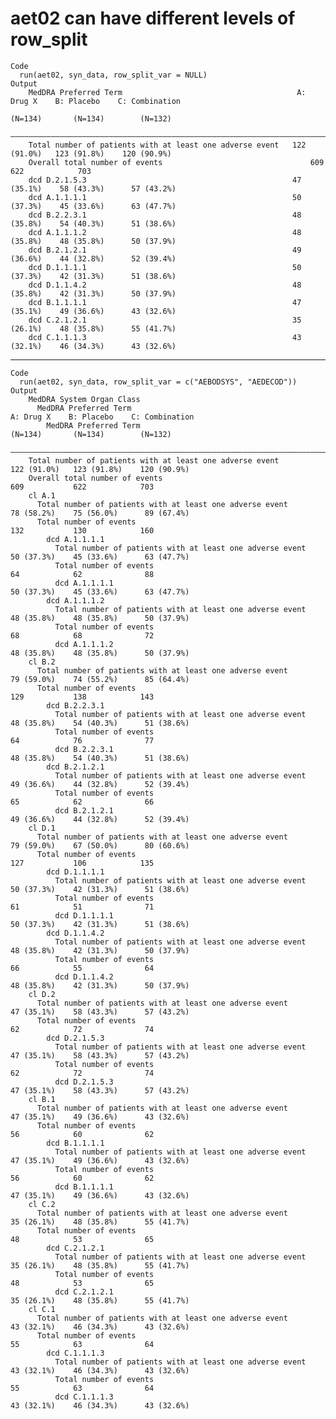 # aet02 can have different levels of row_split

    Code
      run(aet02, syn_data, row_split_var = NULL)
    Output
        MedDRA Preferred Term                                       A: Drug X    B: Placebo    C: Combination
                                                                     (N=134)       (N=134)        (N=132)    
        —————————————————————————————————————————————————————————————————————————————————————————————————————
        Total number of patients with at least one adverse event   122 (91.0%)   123 (91.8%)    120 (90.9%)  
        Overall total number of events                                 609           622            703      
        dcd D.2.1.5.3                                              47 (35.1%)    58 (43.3%)      57 (43.2%)  
        dcd A.1.1.1.1                                              50 (37.3%)    45 (33.6%)      63 (47.7%)  
        dcd B.2.2.3.1                                              48 (35.8%)    54 (40.3%)      51 (38.6%)  
        dcd A.1.1.1.2                                              48 (35.8%)    48 (35.8%)      50 (37.9%)  
        dcd B.2.1.2.1                                              49 (36.6%)    44 (32.8%)      52 (39.4%)  
        dcd D.1.1.1.1                                              50 (37.3%)    42 (31.3%)      51 (38.6%)  
        dcd D.1.1.4.2                                              48 (35.8%)    42 (31.3%)      50 (37.9%)  
        dcd B.1.1.1.1                                              47 (35.1%)    49 (36.6%)      43 (32.6%)  
        dcd C.2.1.2.1                                              35 (26.1%)    48 (35.8%)      55 (41.7%)  
        dcd C.1.1.1.3                                              43 (32.1%)    46 (34.3%)      43 (32.6%)  

---

    Code
      run(aet02, syn_data, row_split_var = c("AEBODSYS", "AEDECOD"))
    Output
        MedDRA System Organ Class                                                                                  
          MedDRA Preferred Term                                           A: Drug X    B: Placebo    C: Combination
            MedDRA Preferred Term                                          (N=134)       (N=134)        (N=132)    
        ———————————————————————————————————————————————————————————————————————————————————————————————————————————
        Total number of patients with at least one adverse event         122 (91.0%)   123 (91.8%)    120 (90.9%)  
        Overall total number of events                                       609           622            703      
        cl A.1                                                                                                     
          Total number of patients with at least one adverse event       78 (58.2%)    75 (56.0%)      89 (67.4%)  
          Total number of events                                             132           130            160      
            dcd A.1.1.1.1                                                                                          
              Total number of patients with at least one adverse event   50 (37.3%)    45 (33.6%)      63 (47.7%)  
              Total number of events                                         64            62              88      
              dcd A.1.1.1.1                                              50 (37.3%)    45 (33.6%)      63 (47.7%)  
            dcd A.1.1.1.2                                                                                          
              Total number of patients with at least one adverse event   48 (35.8%)    48 (35.8%)      50 (37.9%)  
              Total number of events                                         68            68              72      
              dcd A.1.1.1.2                                              48 (35.8%)    48 (35.8%)      50 (37.9%)  
        cl B.2                                                                                                     
          Total number of patients with at least one adverse event       79 (59.0%)    74 (55.2%)      85 (64.4%)  
          Total number of events                                             129           138            143      
            dcd B.2.2.3.1                                                                                          
              Total number of patients with at least one adverse event   48 (35.8%)    54 (40.3%)      51 (38.6%)  
              Total number of events                                         64            76              77      
              dcd B.2.2.3.1                                              48 (35.8%)    54 (40.3%)      51 (38.6%)  
            dcd B.2.1.2.1                                                                                          
              Total number of patients with at least one adverse event   49 (36.6%)    44 (32.8%)      52 (39.4%)  
              Total number of events                                         65            62              66      
              dcd B.2.1.2.1                                              49 (36.6%)    44 (32.8%)      52 (39.4%)  
        cl D.1                                                                                                     
          Total number of patients with at least one adverse event       79 (59.0%)    67 (50.0%)      80 (60.6%)  
          Total number of events                                             127           106            135      
            dcd D.1.1.1.1                                                                                          
              Total number of patients with at least one adverse event   50 (37.3%)    42 (31.3%)      51 (38.6%)  
              Total number of events                                         61            51              71      
              dcd D.1.1.1.1                                              50 (37.3%)    42 (31.3%)      51 (38.6%)  
            dcd D.1.1.4.2                                                                                          
              Total number of patients with at least one adverse event   48 (35.8%)    42 (31.3%)      50 (37.9%)  
              Total number of events                                         66            55              64      
              dcd D.1.1.4.2                                              48 (35.8%)    42 (31.3%)      50 (37.9%)  
        cl D.2                                                                                                     
          Total number of patients with at least one adverse event       47 (35.1%)    58 (43.3%)      57 (43.2%)  
          Total number of events                                             62            72              74      
            dcd D.2.1.5.3                                                                                          
              Total number of patients with at least one adverse event   47 (35.1%)    58 (43.3%)      57 (43.2%)  
              Total number of events                                         62            72              74      
              dcd D.2.1.5.3                                              47 (35.1%)    58 (43.3%)      57 (43.2%)  
        cl B.1                                                                                                     
          Total number of patients with at least one adverse event       47 (35.1%)    49 (36.6%)      43 (32.6%)  
          Total number of events                                             56            60              62      
            dcd B.1.1.1.1                                                                                          
              Total number of patients with at least one adverse event   47 (35.1%)    49 (36.6%)      43 (32.6%)  
              Total number of events                                         56            60              62      
              dcd B.1.1.1.1                                              47 (35.1%)    49 (36.6%)      43 (32.6%)  
        cl C.2                                                                                                     
          Total number of patients with at least one adverse event       35 (26.1%)    48 (35.8%)      55 (41.7%)  
          Total number of events                                             48            53              65      
            dcd C.2.1.2.1                                                                                          
              Total number of patients with at least one adverse event   35 (26.1%)    48 (35.8%)      55 (41.7%)  
              Total number of events                                         48            53              65      
              dcd C.2.1.2.1                                              35 (26.1%)    48 (35.8%)      55 (41.7%)  
        cl C.1                                                                                                     
          Total number of patients with at least one adverse event       43 (32.1%)    46 (34.3%)      43 (32.6%)  
          Total number of events                                             55            63              64      
            dcd C.1.1.1.3                                                                                          
              Total number of patients with at least one adverse event   43 (32.1%)    46 (34.3%)      43 (32.6%)  
              Total number of events                                         55            63              64      
              dcd C.1.1.1.3                                              43 (32.1%)    46 (34.3%)      43 (32.6%)  


